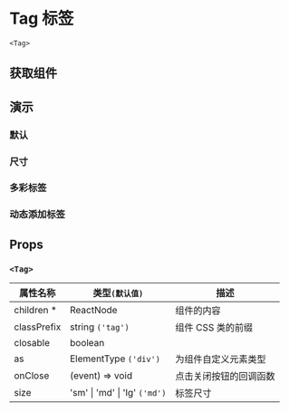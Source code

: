 # Tag 标签

`<Tag>`

## 获取组件

<!--{include:(components/tag/fragments/import.md)}-->

## 演示

### 默认

<!--{include:`basic.md`}-->

### 尺寸

<!--{include:`size.md`}-->

### 多彩标签

<!--{include:`color.md`}-->

### 动态添加标签

<!--{include:`dynamic.md`}-->

## Props

### `<Tag>`

| 属性名称    | 类型`(默认值)`                        | 描述                   |
| ----------- | ------------------------------------- | ---------------------- |
| children \* | ReactNode                             | 组件的内容             |
| classPrefix | string `('tag')`                      | 组件 CSS 类的前缀      |
| closable    | boolean                               |                        |
| as          | ElementType `('div')`                 | 为组件自定义元素类型   |
| onClose     | (event) => void                       | 点击关闭按钮的回调函数 |
| size        | 'sm' &#124; 'md' &#124; 'lg' `('md')` | 标签尺寸               |
